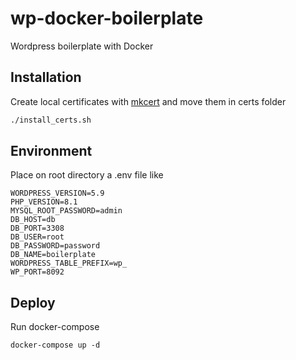 # wp-docker-boilerplate
Wordpress boilerplate with Docker

## Installation

Create local certificates with [mkcert](https://mkcert.org/) and move them in certs folder

```bash
./install_certs.sh
```

## Environment

Place on root directory a .env file like

    WORDPRESS_VERSION=5.9
    PHP_VERSION=8.1
    MYSQL_ROOT_PASSWORD=admin
    DB_HOST=db
    DB_PORT=3308
    DB_USER=root
    DB_PASSWORD=password
    DB_NAME=boilerplate
    WORDPRESS_TABLE_PREFIX=wp_
    WP_PORT=8092
    
## Deploy
Run docker-compose

    docker-compose up -d